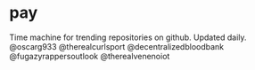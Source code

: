 # pay
Time machine for trending repositories on github. Updated daily.
@oscarg933
@therealcurlsport
@decentralizedbloodbank
@fugazyrappersoutlook
@therealvenenoiot
